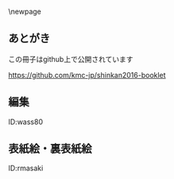 \newpage

## あとがき
この冊子はgithub上で公開されています

https://github.com/kmc-jp/shinkan2016-booklet

## 編集
ID:wass80

## 表紙絵・裏表紙絵
ID:rmasaki
